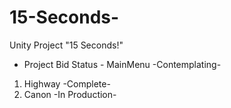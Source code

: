 # 15-Seconds-
Unity Project "15 Seconds!"

- Project Bid Status -
MainMenu -Contemplating-
01. Highway -Complete-
02. Canon -In Production-
